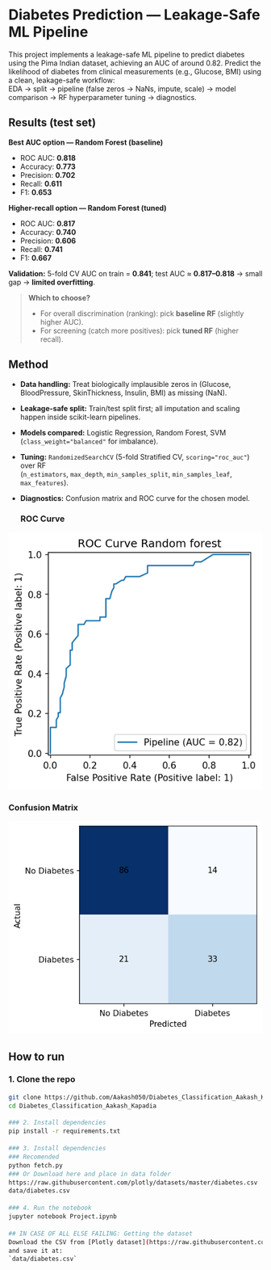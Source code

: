 # Diabetes Prediction — Leakage-Safe ML Pipeline
This project implements a leakage-safe ML pipeline to predict diabetes using the Pima Indian dataset, achieving an AUC of around 0.82.
Predict the likelihood of diabetes from clinical measurements (e.g., Glucose, BMI) using a clean, leakage-safe workflow:  
EDA → split → pipeline (false zeros → NaNs, impute, scale) → model comparison → RF hyperparameter tuning → diagnostics.

## Results (test set)

**Best AUC option — Random Forest (baseline)**  
- ROC AUC: **0.818**  
- Accuracy: **0.773**  
- Precision: **0.702**  
- Recall: **0.611**  
- F1: **0.653**

**Higher-recall option — Random Forest (tuned)**  
- ROC AUC: **0.817**  
- Accuracy: **0.740**  
- Precision: **0.606**  
- Recall: **0.741**  
- F1: **0.667**

**Validation:** 5-fold CV AUC on train = **0.841**; test AUC ≈ **0.817–0.818** → small gap -> **limited overfitting**.

> **Which to choose?**  
> - For overall discrimination (ranking): pick **baseline RF** (slightly higher AUC).  
> - For screening (catch more positives): pick **tuned RF** (higher recall).  

## Method

- **Data handling:** Treat biologically implausible zeros in (Glucose, BloodPressure, SkinThickness, Insulin, BMI) as missing (NaN).
- **Leakage-safe split:** Train/test split first; all imputation and scaling happen inside scikit-learn pipelines.
- **Models compared:** Logistic Regression, Random Forest, SVM (`class_weight="balanced"` for imbalance).
- **Tuning:** `RandomizedSearchCV` (5-fold Stratified CV, `scoring="roc_auc"`) over RF  
  (`n_estimators`, `max_depth`, `min_samples_split`, `min_samples_leaf`, `max_features`).
- **Diagnostics:** Confusion matrix and ROC curve for the chosen model.
  
  ### ROC Curve
![ROC Curve](figures/roc_curve.png)

### Confusion Matrix
![Confusion Matrix](figures/confusion_matrix.png)

## How to run

### 1. Clone the repo
```bash
git clone https://github.com/Aakash050/Diabetes_Classification_Aakash_Kapadia.git
cd Diabetes_Classification_Aakash_Kapadia

### 2. Install dependencies
pip install -r requirements.txt

### 3. Install dependencies
### Recomended 
python fetch.py
### Or Download here and place in data folder
https://raw.githubusercontent.com/plotly/datasets/master/diabetes.csv
data/diabetes.csv

### 4. Run the notebook
jupyter notebook Project.ipynb

## IN CASE OF ALL ELSE FAILING: Getting the dataset
Download the CSV from [Plotly dataset](https://raw.githubusercontent.com/plotly/datasets/master/diabetes.csv)
and save it at:
`data/diabetes.csv`


